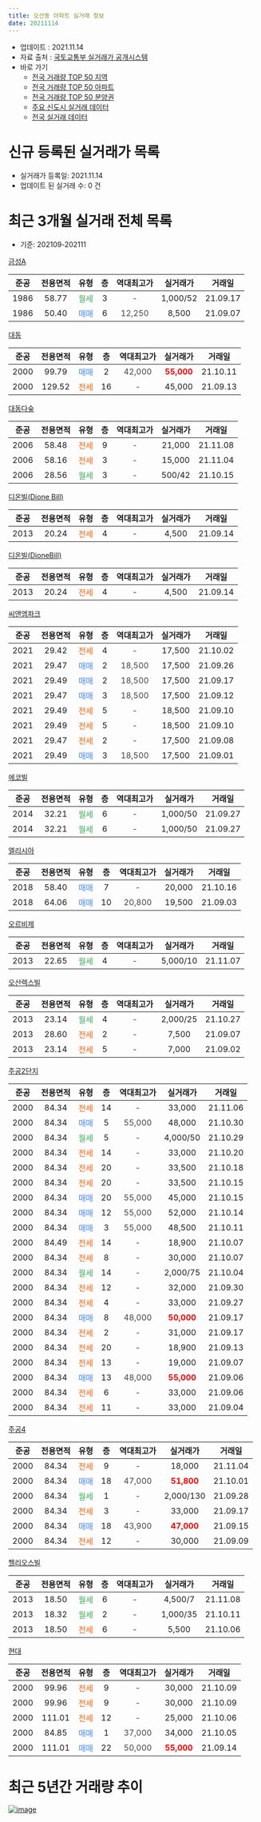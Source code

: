 ```yaml
---
title: 오산동 아파트 실거래 정보
date: 20211114
---
```


* 업데이트 : 2021.11.14
* 자료 출처 : [국토교통부 실거래가 공개시스템](http://rt.molit.go.kr)
* 바로 가기
    * [전국 거래량 TOP 50 지역](https://apt-info.github.io/apt-trade-info/tr)
    * [전국 거래량 TOP 50 아파트](https://apt-info.github.io/apt-trade-info/ta)
    * [전국 거래량 TOP 50 분양권](https://apt-info.github.io/apt-trade-info/tb)
    * [주요 신도시 실거래 데이터](https://apt-info.github.io/apt-trade-info/newtown)
    * [전국 실거래 데이터](https://apt-info.github.io/apt-trade-info/all)



<script async src="https://pagead2.googlesyndication.com/pagead/js/adsbygoogle.js"></script>
<!-- 기본광고 -->
<ins class="adsbygoogle"
     style="display:block"
     data-ad-client="ca-pub-1142216861245946"
     data-ad-slot="4805727019"
     data-ad-format="auto"
     data-full-width-responsive="true"></ins>
<script>
     (adsbygoogle = window.adsbygoogle || []).push({});
</script>


# 신규 등록된 실거래가 목록

* 실거래가 등록일: 2021.11.14
* 업데이트 된 실거래 수: 0 건




<script async src="https://pagead2.googlesyndication.com/pagead/js/adsbygoogle.js"></script>
<!-- 기본광고 -->
<ins class="adsbygoogle"
     style="display:block"
     data-ad-client="ca-pub-1142216861245946"
     data-ad-slot="4805727019"
     data-ad-format="auto"
     data-full-width-responsive="true"></ins>
<script>
     (adsbygoogle = window.adsbygoogle || []).push({});
</script>


# 최근 3개월 실거래 전체 목록
* 기준: 202109-202111


[금성A](https://search.naver.com/search.naver?query=%EA%B8%88%EC%84%B1A)

|준공|전용면적|유형|층|역대최고가|실거래가|거래일|
|:---:|:---:|:---:|:---:|:---:|:---:|:---:|
|1986|58.77|<span style="color:#34A853">월세</span>|3|<span style="color:#444444">-</span>|1,000/52|21.09.17|
|1986|50.40|<span style="color:#4285F3">매매</span>|6|<span style="color:#444444">12,250</span>|8,500|21.09.07|

[대동](https://search.naver.com/search.naver?query=%EB%8C%80%EB%8F%99)

|준공|전용면적|유형|층|역대최고가|실거래가|거래일|
|:---:|:---:|:---:|:---:|:---:|:---:|:---:|
|2000|99.79|<span style="color:#4285F3">매매</span>|2|<span style="color:#444444">42,000</span>|<b><span style="color:#FF0000">55,000</span></b>|21.10.11|
|2000|129.52|<span style="color:#FF5A00">전세</span>|16|<span style="color:#444444">-</span>|45,000|21.09.13|

[대동다숲](https://search.naver.com/search.naver?query=%EB%8C%80%EB%8F%99%EB%8B%A4%EC%88%B2)

|준공|전용면적|유형|층|역대최고가|실거래가|거래일|
|:---:|:---:|:---:|:---:|:---:|:---:|:---:|
|2006|58.48|<span style="color:#FF5A00">전세</span>|9|<span style="color:#444444">-</span>|21,000|21.11.08|
|2006|58.16|<span style="color:#FF5A00">전세</span>|3|<span style="color:#444444">-</span>|15,000|21.11.04|
|2006|28.56|<span style="color:#34A853">월세</span>|3|<span style="color:#444444">-</span>|500/42|21.10.15|

[디온빌(Dione Bill)](https://search.naver.com/search.naver?query=%EB%94%94%EC%98%A8%EB%B9%8C%28Dione+Bill%29)

|준공|전용면적|유형|층|역대최고가|실거래가|거래일|
|:---:|:---:|:---:|:---:|:---:|:---:|:---:|
|2013|20.24|<span style="color:#FF5A00">전세</span>|4|<span style="color:#444444">-</span>|4,500|21.09.14|

[디온빌(DioneBill)](https://search.naver.com/search.naver?query=%EB%94%94%EC%98%A8%EB%B9%8C%28DioneBill%29)

|준공|전용면적|유형|층|역대최고가|실거래가|거래일|
|:---:|:---:|:---:|:---:|:---:|:---:|:---:|
|2013|20.24|<span style="color:#FF5A00">전세</span>|4|<span style="color:#444444">-</span>|4,500|21.09.14|

[씨앤엠파크](https://search.naver.com/search.naver?query=%EC%94%A8%EC%95%A4%EC%97%A0%ED%8C%8C%ED%81%AC)

|준공|전용면적|유형|층|역대최고가|실거래가|거래일|
|:---:|:---:|:---:|:---:|:---:|:---:|:---:|
|2021|29.42|<span style="color:#FF5A00">전세</span>|4|<span style="color:#444444">-</span>|17,500|21.10.02|
|2021|29.47|<span style="color:#4285F3">매매</span>|2|<span style="color:#444444">18,500</span>|17,500|21.09.26|
|2021|29.49|<span style="color:#4285F3">매매</span>|2|<span style="color:#444444">18,500</span>|17,500|21.09.17|
|2021|29.47|<span style="color:#4285F3">매매</span>|3|<span style="color:#444444">18,500</span>|17,500|21.09.12|
|2021|29.49|<span style="color:#FF5A00">전세</span>|5|<span style="color:#444444">-</span>|18,500|21.09.10|
|2021|29.49|<span style="color:#FF5A00">전세</span>|5|<span style="color:#444444">-</span>|18,500|21.09.10|
|2021|29.47|<span style="color:#FF5A00">전세</span>|2|<span style="color:#444444">-</span>|17,500|21.09.08|
|2021|29.49|<span style="color:#4285F3">매매</span>|3|<span style="color:#444444">18,500</span>|17,500|21.09.01|

[에코빌](https://search.naver.com/search.naver?query=%EC%97%90%EC%BD%94%EB%B9%8C)

|준공|전용면적|유형|층|역대최고가|실거래가|거래일|
|:---:|:---:|:---:|:---:|:---:|:---:|:---:|
|2014|32.21|<span style="color:#34A853">월세</span>|6|<span style="color:#444444">-</span>|1,000/50|21.09.27|
|2014|32.21|<span style="color:#34A853">월세</span>|6|<span style="color:#444444">-</span>|1,000/50|21.09.27|

[엘리시아](https://search.naver.com/search.naver?query=%EC%97%98%EB%A6%AC%EC%8B%9C%EC%95%84)

|준공|전용면적|유형|층|역대최고가|실거래가|거래일|
|:---:|:---:|:---:|:---:|:---:|:---:|:---:|
|2018|58.40|<span style="color:#4285F3">매매</span>|7|<span style="color:#444444">-</span>|20,000|21.10.16|
|2018|64.06|<span style="color:#4285F3">매매</span>|10|<span style="color:#444444">20,800</span>|19,500|21.09.03|

[오르비제](https://search.naver.com/search.naver?query=%EC%98%A4%EB%A5%B4%EB%B9%84%EC%A0%9C)

|준공|전용면적|유형|층|역대최고가|실거래가|거래일|
|:---:|:---:|:---:|:---:|:---:|:---:|:---:|
|2013|22.65|<span style="color:#34A853">월세</span>|4|<span style="color:#444444">-</span>|5,000/10|21.11.07|

[오산렉스빌](https://search.naver.com/search.naver?query=%EC%98%A4%EC%82%B0%EB%A0%89%EC%8A%A4%EB%B9%8C)

|준공|전용면적|유형|층|역대최고가|실거래가|거래일|
|:---:|:---:|:---:|:---:|:---:|:---:|:---:|
|2013|23.14|<span style="color:#34A853">월세</span>|4|<span style="color:#444444">-</span>|2,000/25|21.10.27|
|2013|28.60|<span style="color:#FF5A00">전세</span>|2|<span style="color:#444444">-</span>|7,500|21.09.07|
|2013|23.14|<span style="color:#FF5A00">전세</span>|5|<span style="color:#444444">-</span>|7,000|21.09.02|

[주공2단지](https://search.naver.com/search.naver?query=%EC%A3%BC%EA%B3%B52%EB%8B%A8%EC%A7%80)

|준공|전용면적|유형|층|역대최고가|실거래가|거래일|
|:---:|:---:|:---:|:---:|:---:|:---:|:---:|
|2000|84.34|<span style="color:#FF5A00">전세</span>|14|<span style="color:#444444">-</span>|33,000|21.11.06|
|2000|84.34|<span style="color:#4285F3">매매</span>|5|<span style="color:#444444">55,000</span>|48,000|21.10.30|
|2000|84.34|<span style="color:#34A853">월세</span>|5|<span style="color:#444444">-</span>|4,000/50|21.10.29|
|2000|84.34|<span style="color:#FF5A00">전세</span>|14|<span style="color:#444444">-</span>|33,000|21.10.20|
|2000|84.34|<span style="color:#FF5A00">전세</span>|20|<span style="color:#444444">-</span>|33,500|21.10.18|
|2000|84.34|<span style="color:#FF5A00">전세</span>|20|<span style="color:#444444">-</span>|33,500|21.10.15|
|2000|84.34|<span style="color:#4285F3">매매</span>|20|<span style="color:#444444">55,000</span>|45,000|21.10.15|
|2000|84.34|<span style="color:#4285F3">매매</span>|12|<span style="color:#444444">55,000</span>|52,000|21.10.14|
|2000|84.34|<span style="color:#4285F3">매매</span>|3|<span style="color:#444444">55,000</span>|48,500|21.10.11|
|2000|84.49|<span style="color:#FF5A00">전세</span>|14|<span style="color:#444444">-</span>|18,900|21.10.07|
|2000|84.34|<span style="color:#FF5A00">전세</span>|8|<span style="color:#444444">-</span>|30,000|21.10.07|
|2000|84.34|<span style="color:#34A853">월세</span>|14|<span style="color:#444444">-</span>|2,000/75|21.10.04|
|2000|84.34|<span style="color:#FF5A00">전세</span>|12|<span style="color:#444444">-</span>|32,000|21.09.30|
|2000|84.34|<span style="color:#FF5A00">전세</span>|4|<span style="color:#444444">-</span>|33,000|21.09.27|
|2000|84.34|<span style="color:#4285F3">매매</span>|8|<span style="color:#444444">48,000</span>|<b><span style="color:#FF0000">50,000</span></b>|21.09.17|
|2000|84.34|<span style="color:#FF5A00">전세</span>|2|<span style="color:#444444">-</span>|31,000|21.09.17|
|2000|84.34|<span style="color:#FF5A00">전세</span>|20|<span style="color:#444444">-</span>|18,900|21.09.13|
|2000|84.34|<span style="color:#FF5A00">전세</span>|13|<span style="color:#444444">-</span>|19,000|21.09.07|
|2000|84.34|<span style="color:#4285F3">매매</span>|13|<span style="color:#444444">48,000</span>|<b><span style="color:#FF0000">55,000</span></b>|21.09.06|
|2000|84.34|<span style="color:#FF5A00">전세</span>|6|<span style="color:#444444">-</span>|33,000|21.09.06|
|2000|84.34|<span style="color:#FF5A00">전세</span>|11|<span style="color:#444444">-</span>|33,000|21.09.04|


<script async src="https://pagead2.googlesyndication.com/pagead/js/adsbygoogle.js"></script>
<!-- 기본광고 -->
<ins class="adsbygoogle"
     style="display:block"
     data-ad-client="ca-pub-1142216861245946"
     data-ad-slot="4805727019"
     data-ad-format="auto"
     data-full-width-responsive="true"></ins>
<script>
     (adsbygoogle = window.adsbygoogle || []).push({});
</script>


[주공4](https://search.naver.com/search.naver?query=%EC%A3%BC%EA%B3%B54)

|준공|전용면적|유형|층|역대최고가|실거래가|거래일|
|:---:|:---:|:---:|:---:|:---:|:---:|:---:|
|2000|84.34|<span style="color:#FF5A00">전세</span>|9|<span style="color:#444444">-</span>|18,000|21.11.04|
|2000|84.34|<span style="color:#4285F3">매매</span>|18|<span style="color:#444444">47,000</span>|<b><span style="color:#FF0000">51,800</span></b>|21.10.01|
|2000|84.34|<span style="color:#34A853">월세</span>|1|<span style="color:#444444">-</span>|2,000/130|21.09.28|
|2000|84.34|<span style="color:#FF5A00">전세</span>|3|<span style="color:#444444">-</span>|33,000|21.09.17|
|2000|84.34|<span style="color:#4285F3">매매</span>|18|<span style="color:#444444">43,900</span>|<b><span style="color:#FF0000">47,000</span></b>|21.09.15|
|2000|84.34|<span style="color:#FF5A00">전세</span>|12|<span style="color:#444444">-</span>|30,000|21.09.09|

[헬리오스빌](https://search.naver.com/search.naver?query=%ED%97%AC%EB%A6%AC%EC%98%A4%EC%8A%A4%EB%B9%8C)

|준공|전용면적|유형|층|역대최고가|실거래가|거래일|
|:---:|:---:|:---:|:---:|:---:|:---:|:---:|
|2013|18.50|<span style="color:#34A853">월세</span>|6|<span style="color:#444444">-</span>|4,500/7|21.11.08|
|2013|18.32|<span style="color:#34A853">월세</span>|2|<span style="color:#444444">-</span>|1,000/35|21.10.11|
|2013|18.50|<span style="color:#FF5A00">전세</span>|6|<span style="color:#444444">-</span>|5,500|21.10.06|

[현대](https://search.naver.com/search.naver?query=%ED%98%84%EB%8C%80)

|준공|전용면적|유형|층|역대최고가|실거래가|거래일|
|:---:|:---:|:---:|:---:|:---:|:---:|:---:|
|2000|99.96|<span style="color:#FF5A00">전세</span>|9|<span style="color:#444444">-</span>|30,000|21.10.09|
|2000|99.96|<span style="color:#FF5A00">전세</span>|9|<span style="color:#444444">-</span>|30,000|21.10.09|
|2000|111.01|<span style="color:#FF5A00">전세</span>|12|<span style="color:#444444">-</span>|25,000|21.10.06|
|2000|84.85|<span style="color:#4285F3">매매</span>|1|<span style="color:#444444">37,000</span>|34,000|21.10.05|
|2000|111.01|<span style="color:#4285F3">매매</span>|22|<span style="color:#444444">50,000</span>|<b><span style="color:#FF0000">55,000</span></b>|21.09.14|



<script async src="https://pagead2.googlesyndication.com/pagead/js/adsbygoogle.js"></script>
<!-- 기본광고 -->
<ins class="adsbygoogle"
     style="display:block"
     data-ad-client="ca-pub-1142216861245946"
     data-ad-slot="4805727019"
     data-ad-format="auto"
     data-full-width-responsive="true"></ins>
<script>
     (adsbygoogle = window.adsbygoogle || []).push({});
</script>


# 최근 5년간 거래량 추이


<div style="width:100%;">
    <canvas id="deal_progress" height="200"></canvas>
</div>

<script>
new Chart(document.getElementById("deal_progress"), {
    type: 'line',
    data: {
        labels: ['16.01','16.02','16.03','16.04','16.05','16.06','16.07','16.08','16.09','16.10','16.11','16.12','17.01','17.02','17.03','17.04','17.05','17.06','17.07','17.08','17.09','17.10','17.11','17.12','18.01','18.02','18.03','18.04','18.05','18.06','18.07','18.08','18.09','18.10','18.11','18.12','19.01','19.02','19.03','19.04','19.05','19.06','19.07','19.08','19.09','19.10','19.11','19.12','20.01','20.02','20.03','20.04','20.05','20.06','20.07','20.08','20.09','20.10','20.11','20.12','21.01','21.02','21.03','21.04','21.05','21.06','21.07','21.08','21.09','21.10','21.11'],
        datasets: [{
            label: '매매/분양권',
            data: [11,10,19,18,13,14,14,15,27,23,10,13,21,14,11,15,15,25,25,16,19,17,22,18,13,12,19,13,14,14,16,30,27,36,34,18,20,20,34,15,15,16,30,18,24,20,33,26,32,76,42,25,25,77,28,19,30,15,29,25,23,12,26,28,20,22,18,13,10,8,0],
            borderColor: "rgba(66, 133, 243, 1)",
            backgroundColor: "rgba(66, 133, 243, 0.05)",
            borderWidth: 1,
            pointRadius: 0,
            fill: false,
            lineTension: 0
        },{
            label: '전/월세',
            data: [12,20,16,4,10,12,5,6,6,3,7,13,6,9,9,9,13,7,6,3,9,14,8,7,9,9,9,10,12,11,8,17,23,31,34,35,30,20,20,9,14,14,15,8,6,6,4,5,12,16,19,12,10,14,15,14,11,9,8,15,3,5,12,15,11,14,16,7,21,15,6],
            borderColor: "rgba(255, 90, 0, 1)",
            backgroundColor: "rgba(255, 90, 0, 0.05)",
            borderWidth: 1,
            pointRadius: 0,
            fill: false,
            lineTension: 0
        },{
            label: '합계',
            data: [23,30,35,22,23,26,19,21,33,26,17,26,27,23,20,24,28,32,31,19,28,31,30,25,22,21,28,23,26,25,24,47,50,67,68,53,50,40,54,24,29,30,45,26,30,26,37,31,44,92,61,37,35,91,43,33,41,24,37,40,26,17,38,43,31,36,34,20,31,23,6],
            borderColor: "rgba(0, 0, 0, 1)",
            backgroundColor: "rgba(0, 0, 0, 0.03)",
            borderWidth: 0.1,
            pointRadius: 0,
            fill: true,
            lineTension: 0
        }
        ]
    },
    options: {
        responsive: true,
        title: {
            display: false
        },
        tooltips: {
            mode: 'index',
            intersect: false
        },
        hover: {
            mode: 'nearest',
            intersect: true
        },
        scales: {
            xAxes: [{
                display: true,
                scaleLabel: {
                    display: true,
                    labelString: '년/월'
                }
            }],
            yAxes: [{
                display: true,
                ticks: {
                    suggestedMin: 0,
                },
                scaleLabel: {
                    display: true,
                    labelString: '실거래 수'
                }
            }]
        }
    }
});

</script>


[![image](https://apt-info.github.io/images/2020-01-03-apt-trade-info/1024x500.png)](https://play.google.com/store/apps/details?id=com.aptinfo.apttradeinfo)

